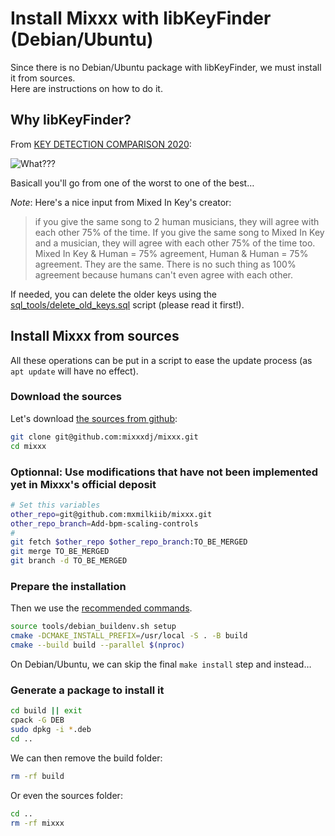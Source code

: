 # Install Mixxx with libKeyFinder (Debian/Ubuntu)

Since there is no Debian/Ubuntu package with libKeyFinder, we must install it from sources.  
Here are instructions on how to do it.

## Why libKeyFinder?

From [KEY DETECTION COMPARISON 2020](https://www.reddit.com/r/DJs/comments/hwlzyt/key_detection_comparison_2020/):  

![What???](https://i.redd.it/zs186m2cpnc51.png "KEY DETECTION COMPARISON 2020")

Basicall you'll go from one of the worst to one of the best…

*Note*: Here's a nice input from Mixed In Key's creator:
> if you give the same song to 2 human musicians, they will agree with each other 75% of the time. If you give the same song to Mixed In Key and a musician, they will agree with each other 75% of the time too.
> Mixed In Key & Human = 75% agreement, Human & Human = 75% agreement. They are the same. There is no such thing as 100% agreement because humans can't even agree with each other.

If needed, you can delete the older keys using the [sql_tools/delete_old_keys.sql](sql_tools/delete_old_keys.sql) script (please read it first!).

## Install Mixxx from sources

All these operations can be put in a script to ease the update process (as `apt update` will have no effect).  

### Download the sources

Let's download [the sources from github](https://github.com/mixxxdj/mixxx):

```bash
git clone git@github.com:mixxxdj/mixxx.git
cd mixxx
```

### Optionnal: Use modifications that have not been implemented yet in Mixxx's official deposit

```bash
# Set this variables
other_repo=git@github.com:mxmilkiib/mixxx.git
other_repo_branch=Add-bpm-scaling-controls
#
git fetch $other_repo $other_repo_branch:TO_BE_MERGED
git merge TO_BE_MERGED
git branch -d TO_BE_MERGED
```

### Prepare the installation

Then we use the [recommended commands](https://github.com/mixxxdj/mixxx/wiki/Compiling-On-Linux).

```bash
source tools/debian_buildenv.sh setup
cmake -DCMAKE_INSTALL_PREFIX=/usr/local -S . -B build
cmake --build build --parallel $(nproc)
```

On Debian/Ubuntu, we can skip the final `make install` step and instead…

### Generate a package to install it

```bash
cd build || exit
cpack -G DEB
sudo dpkg -i *.deb
cd ..
```

We can then remove the build folder:

```bash
rm -rf build
```

Or even the sources folder:

```bash
cd ..
rm -rf mixxx
```
